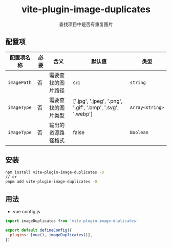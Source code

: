 <h1 align="center">vite-plugin-image-duplicates</h1>
<p align="center">查找项目中是否有重复图片</p>

## 配置项

| **配置项名称** | **必要** | **含义**           | **默认值** | **类型**  |
| -------------- | ------------ | --------           | ---------- | --------  |
| `imagePath`    | 否           | 需要查找的图片路径 | src        | `string`  |
| `imageType`    | 否           | 需要查找的图片类型 | ['.jpg', '.jpeg', '.png', '.gif', '.bmp', '.svg', '.webp']|`Array<string>` |
| `imageType`    | 否           | 输出的资源路径格式 | false      | `Boolean` |

## 安装

```bash
npm install vite-plugin-image-duplicates -D
// or
pnpm add vite-plugin-image-duplicates -D
```

## 用法

- vue.config.js

```js
import imageDuplicates from 'vite-plugin-image-duplicates'

export default defineConfig({
  plugins: [vue(), imageDuplicates()],
})

```
